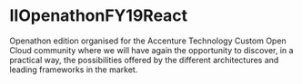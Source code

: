# IIOpenathonFY19React
Openathon edition organised for the Accenture Technology Custom Open Cloud community where we will have again the opportunity to discover, in a practical way, the possibilities offered by the different architectures and leading frameworks in the market.
